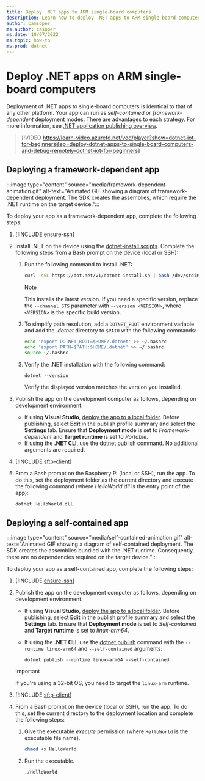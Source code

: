```yaml
---
title: Deploy .NET apps to ARM single-board computers
description: Learn how to deploy .NET apps to ARM single-board computers (SBCs) such as Raspberry Pi.
author: camsoper
ms.author: casoper
ms.date: 10/07/2022
ms.topic: how-to
ms.prod: dotnet
---
```


# Deploy .NET apps on ARM single-board computers

Deployment of .NET apps to single-board computers is identical to that of any other platform. Your app can run as *self-contained* or *framework-dependent* deployment modes. There are advantages to each strategy. For more information, see [.NET application publishing overview](../core/deploying/index.md).

> [!VIDEO https://learn-video.azurefd.net/vod/player?show=dotnet-iot-for-beginners&ep=deploy-dotnet-apps-to-single-board-computers-and-debug-remotely-dotnet-iot-for-beginners]

## Deploying a framework-dependent app

:::image type="content" source="media/framework-dependent-animation.gif" alt-text="Animated GIF showing a diagram of framework-dependent deployment. The SDK creates the assemblies, which require the .NET runtime on the target device.":::

To deploy your app as a framework-dependent app, complete the following steps:

1. [!INCLUDE [ensure-ssh](includes/ensure-ssh.md)]

1. Install .NET on the device using the [dotnet-install scripts](../core/tools/dotnet-install-script.md). Complete the following steps from a Bash prompt on the device (local or SSH):
    1. Run the following command to install .NET:

        ```bash
        curl -sSL https://dot.net/v1/dotnet-install.sh | bash /dev/stdin --channel STS
        ```

        > [!NOTE]
        > This installs the latest version. If you need a specific version, replace the `--channel STS` parameter with `--version <VERSION>`, where `<VERSION>` is the specific build version.

    1. To simplify path resolution, add a `DOTNET_ROOT` environment variable and add the *.dotnet* directory to `$PATH` with the following commands:

        ```bash
        echo 'export DOTNET_ROOT=$HOME/.dotnet' >> ~/.bashrc
        echo 'export PATH=$PATH:$HOME/.dotnet' >> ~/.bashrc
        source ~/.bashrc
        ```

    1. Verify the .NET installation with the following command:

        ```dotnetcli
        dotnet --version
        ```

        Verify the displayed version matches the version you installed.

1. Publish the app on the development computer as follows, depending on development environment.
    - If using **Visual Studio**, [deploy the app to a local folder](/visualstudio/deployment/quickstart-deploy-to-local-folder). Before publishing, select **Edit** in the publish profile summary and select the **Settings** tab. Ensure that **Deployment mode** is set to *Framework-dependent* and **Target runtime** is set to *Portable*.
    - If using the **.NET CLI**, use the [dotnet publish](../core/tools/dotnet-publish.md) command. No additional arguments are required.

1. [!INCLUDE [sftp-client](includes/sftp-client.md)]

1. From a Bash prompt on the Raspberry Pi (local or SSH), run the app. To do this, set the deployment folder as the current directory and execute the following command (where *HelloWorld.dll* is the entry point of the app):

    ```dotnetcli
    dotnet HelloWorld.dll
    ```

## Deploying a self-contained app

:::image type="content" source="media/self-contained-animation.gif" alt-text="Animated GIF showing a diagram of self-contained deployment. The SDK creates the assemblies bundled with the .NET runtime. Consequently, there are no dependencies required on the target device.":::

To deploy your app as a self-contained app, complete the following steps:

1. [!INCLUDE [ensure-ssh](includes/ensure-ssh.md)]

1. Publish the app on the development computer as follows, depending on development environment.
    - If using **Visual Studio**, [deploy the app to a local folder](/visualstudio/deployment/quickstart-deploy-to-local-folder). Before publishing, select **Edit** in the publish profile summary and select the **Settings** tab. Ensure that **Deployment mode** is set to *Self-contained* and **Target runtime** is set to *linux-arm64*.
    - If using the **.NET CLI**, use the [dotnet publish](../core/tools/dotnet-publish.md) command with the `--runtime linux-arm64` and `--self-contained` arguments:

        ```dotnetcli
        dotnet publish --runtime linux-arm64 --self-contained
        ```

    > [!IMPORTANT]
    > If you're using a 32-bit OS, you need to target the `linux-arm` runtime.

1. [!INCLUDE [sftp-client](includes/sftp-client.md)]

1. From a Bash prompt on the device (local or SSH), run the app. To do this, set the current directory to the deployment location and complete the following steps:
    1. Give the executable *execute* permission (where `HelloWorld` is the executable file name).

        ```bash
        chmod +x HelloWorld
        ```

    1. Run the executable.

        ```bash
        ./HelloWorld
        ```
